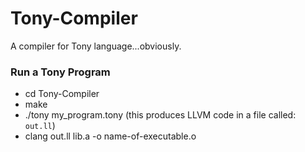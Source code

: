 # Tony-Compiler
A compiler for Tony language...obviously.

### Run a Tony Program
- cd Tony-Compiler
- make
- ./tony my_program.tony (this produces LLVM code
  in a file called: `out.ll`)
- clang out.ll lib.a -o name-of-executable.o
